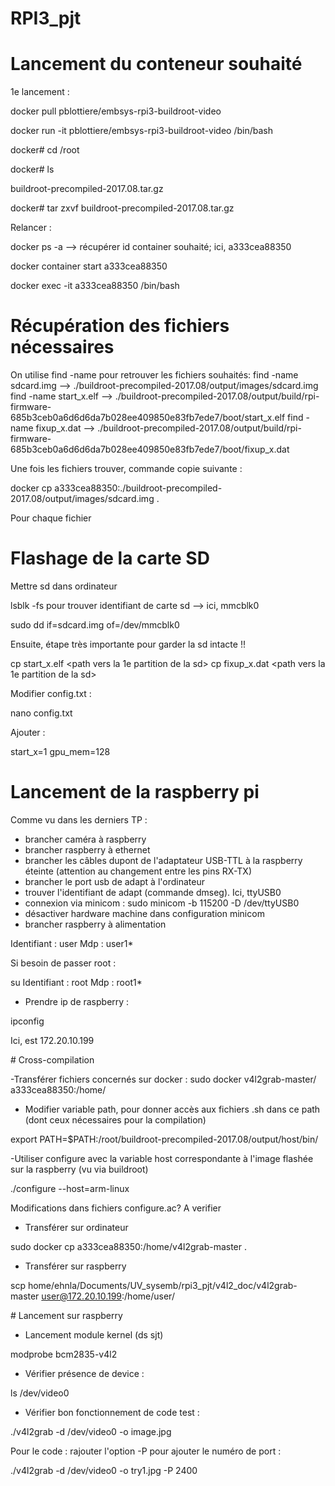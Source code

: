 # RPI3_pjt

# Lancement du conteneur souhaité

1e lancement : 

docker pull pblottiere/embsys-rpi3-buildroot-video

docker run -it pblottiere/embsys-rpi3-buildroot-video /bin/bash

docker# cd /root

docker# ls

buildroot-precompiled-2017.08.tar.gz

docker# tar zxvf buildroot-precompiled-2017.08.tar.gz

Relancer : 

docker ps -a --> récupérer id container souhaité; ici, a333cea88350 

docker container start a333cea88350

docker exec -it a333cea88350 /bin/bash

# Récupération des fichiers nécessaires

On utilise find -name pour retrouver les fichiers souhaités: 
find -name sdcard.img --> ./buildroot-precompiled-2017.08/output/images/sdcard.img
find -name start_x.elf -->
./buildroot-precompiled-2017.08/output/build/rpi-firmware-685b3ceb0a6d6d6da7b028ee409850e83fb7ede7/boot/start_x.elf
find -name fixup_x.dat -->
./buildroot-precompiled-2017.08/output/build/rpi-firmware-685b3ceb0a6d6d6da7b028ee409850e83fb7ede7/boot/fixup_x.dat

Une fois les fichiers trouver, commande copie suivante : 

docker cp a333cea88350:./buildroot-precompiled-2017.08/output/images/sdcard.img .

Pour chaque fichier

# Flashage de la carte SD 

Mettre sd dans ordinateur

lsblk -fs pour trouver identifiant de carte sd --> ici, mmcblk0

sudo dd if=sdcard.img of=/dev/mmcblk0

Ensuite, étape très importante pour garder la sd intacte !! 

cp start_x.elf <path vers la 1e partition de la sd>
cp fixup_x.dat <path vers la 1e partition de la sd>

Modifier config.txt :

nano config.txt

Ajouter : 

start_x=1
gpu_mem=128

# Lancement de la raspberry pi 

Comme vu dans les derniers TP : 

- brancher caméra à raspberry
- brancher raspberry à ethernet
- brancher les câbles dupont de l'adaptateur USB-TTL à la raspberry éteinte (attention au changement entre les pins RX-TX)
- brancher le port usb de adapt à l'ordinateur
- trouver l'identifiant de adapt (commande dmseg). Ici, ttyUSB0
- connexion via minicom  : sudo minicom -b 115200 -D /dev/ttyUSB0 
- désactiver hardware machine dans configuration minicom
- brancher raspberry à alimentation

Identifiant : user
Mdp : user1*

Si besoin de passer root : 

su
Identifiant : root
Mdp : root1*

- Prendre ip de raspberry : 

ipconfig

Ici, est 172.20.10.199



# Cross-compilation

-Transférer fichiers concernés sur docker : 
sudo docker v4l2grab-master/ a333cea88350:/home/

- Modifier variable path, pour donner accès aux fichiers .sh dans ce path (dont ceux nécessaires pour la compilation)

export PATH=$PATH:/root/buildroot-precompiled-2017.08/output/host/bin/

-Utiliser configure avec la variable host correspondante à l'image flashée sur la raspberry (vu via buildroot)

./configure --host=arm-linux

Modifications dans fichiers configure.ac? A verifier

- Transférer sur ordinateur 

sudo docker cp a333cea88350:/home/v4l2grab-master .

- Transférer sur raspberry 

scp home/ehnla/Documents/UV_sysemb/rpi3_pjt/v4l2_doc/v4l2grab-master user@172.20.10.199:/home/user/

# Lancement sur raspberry 

- Lancement module kernel (ds sjt)

modprobe bcm2835-v4l2

- Vérifier présence de device : 

ls /dev/video0

- Vérifier bon fonctionnement de code test : 

./v4l2grab -d /dev/video0 -o image.jpg

Pour le code : rajouter l'option -P pour ajouter le numéro de port : 

./v4l2grab -d /dev/video0 -o try1.jpg -P 2400


